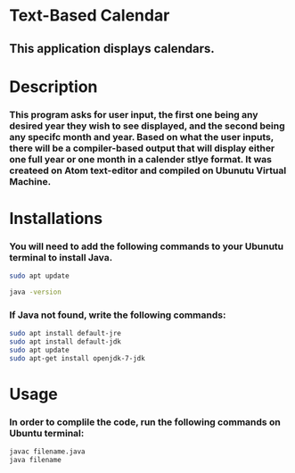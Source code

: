 # Text-Based Calendar 
## This application displays calendars.

# Description 
### This program asks for user input, the first one being any desired year they wish to see displayed, and the second being any specifc month and year. Based on what the user inputs, there will be a compiler-based output that will display either one full year or one month in a calender stlye format. It was createed on Atom text-editor and compiled on Ubunutu Virtual Machine.  

# Installations
### You will need to add the following commands to your Ubunutu terminal to install Java.
```bash
sudo apt update
```
```bash
java -version
```
### If Java not found, write the following commands:
```bash
sudo apt install default-jre
sudo apt install default-jdk
sudo apt update
sudo apt-get install openjdk-7-jdk
```

# Usage
### In order to complile the code, run the following commands on Ubuntu terminal:
```bash
javac filename.java
java filename
```
